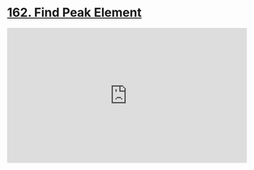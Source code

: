 # [162. Find Peak Element](https://leetcode.com/problems/find-peak-element)

<iframe width="560" height="315" src="https://www.youtube.com/embed/kMzJy9es7Hc?si=e4hWCohl4VugTIJL" title="YouTube video player" frameborder="0" allow="accelerometer; autoplay; clipboard-write; encrypted-media; gyroscope; picture-in-picture; web-share" referrerpolicy="strict-origin-when-cross-origin" allowfullscreen></iframe>
